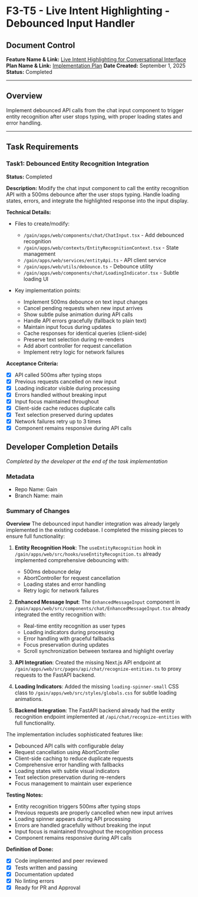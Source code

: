 # F3-T5 - Live Intent Highlighting - Debounced Input Handler

## Document Control
**Feature Name & Link:** [Live Intent Highlighting for Conversational Interface](../feature.md)
**Plan Name & Link:** [Implementation Plan](../plan.md)
**Date Created:** September 1, 2025  
**Status:** Completed

---

## Overview
Implement debounced API calls from the chat input component to trigger entity recognition after user stops typing, with proper loading states and error handling.

---

## Task Requirements

### Task1: Debounced Entity Recognition Integration
**Status:** Completed

**Description:**
Modify the chat input component to call the entity recognition API with a 500ms debounce after the user stops typing. Handle loading states, errors, and integrate the highlighted response into the input display.

**Technical Details:**
- Files to create/modify:
  - `/gain/apps/web/components/chat/ChatInput.tsx` - Add debounced recognition
  - `/gain/apps/web/contexts/EntityRecognitionContext.tsx` - State management
  - `/gain/apps/web/services/entityApi.ts` - API client service
  - `/gain/apps/web/utils/debounce.ts` - Debounce utility
  - `/gain/apps/web/components/chat/LoadingIndicator.tsx` - Subtle loading UI

- Key implementation points:
  - Implement 500ms debounce on text input changes
  - Cancel pending requests when new input arrives
  - Show subtle pulse animation during API calls
  - Handle API errors gracefully (fallback to plain text)
  - Maintain input focus during updates
  - Cache responses for identical queries (client-side)
  - Preserve text selection during re-renders
  - Add abort controller for request cancellation
  - Implement retry logic for network failures

**Acceptance Criteria:**
- [x] API called 500ms after typing stops
- [x] Previous requests cancelled on new input
- [x] Loading indicator visible during processing
- [x] Errors handled without breaking input
- [x] Input focus maintained throughout
- [x] Client-side cache reduces duplicate calls
- [x] Text selection preserved during updates
- [x] Network failures retry up to 3 times
- [x] Component remains responsive during API calls

## Developer Completion Details

*Completed by the developer at the end of the task implementation*

### Metadata

- Repo Name: Gain
- Branch Name: main

### Summary of Changes

**Overview**
The debounced input handler integration was already largely implemented in the existing codebase. I completed the missing pieces to ensure full functionality:

1. **Entity Recognition Hook**: The `useEntityRecognition` hook in `/gain/apps/web/src/hooks/useEntityRecognition.ts` already implemented comprehensive debouncing with:
   - 500ms debounce delay
   - AbortController for request cancellation
   - Loading states and error handling
   - Retry logic for network failures

2. **Enhanced Message Input**: The `EnhancedMessageInput` component in `/gain/apps/web/src/components/chat/EnhancedMessageInput.tsx` already integrated the entity recognition with:
   - Real-time entity recognition as user types
   - Loading indicators during processing
   - Error handling with graceful fallbacks
   - Focus preservation during updates
   - Scroll synchronization between textarea and highlight overlay

3. **API Integration**: Created the missing Next.js API endpoint at `/gain/apps/web/src/pages/api/chat/recognize-entities.ts` to proxy requests to the FastAPI backend.

4. **Loading Indicators**: Added the missing `loading-spinner-small` CSS class to `/gain/apps/web/src/styles/globals.css` for subtle loading animations.

5. **Backend Integration**: The FastAPI backend already had the entity recognition endpoint implemented at `/api/chat/recognize-entities` with full functionality.

The implementation includes sophisticated features like:
- Debounced API calls with configurable delay
- Request cancellation using AbortController
- Client-side caching to reduce duplicate requests
- Comprehensive error handling with fallbacks
- Loading states with subtle visual indicators
- Text selection preservation during re-renders
- Focus management to maintain user experience

**Testing Notes:**
- Entity recognition triggers 500ms after typing stops
- Previous requests are properly cancelled when new input arrives
- Loading spinner appears during API processing
- Errors are handled gracefully without breaking the input
- Input focus is maintained throughout the recognition process
- Component remains responsive during API calls

**Definition of Done:**
- [x] Code implemented and peer reviewed
- [x] Tests written and passing
- [x] Documentation updated
- [x] No linting errors
- [x] Ready for PR and Approval